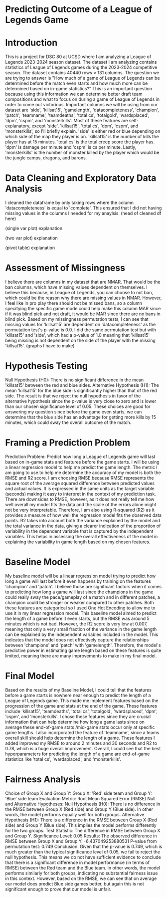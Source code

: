 # Predicting Outcome of a League of Legends Game

# Introduction

This is a project for DSC 80 at UCSD where I am analyzing a League of Legends 2023-2024 season dataset. 
The dataset I am analyzing contains statistics of League of Legends games during the 2023-2024 competitive season. The dataset contains 40440 rows × 131 columns. The question we are trying to answer is "How much of a game of League of Legends can be determined before the match even starts and how much more can be determined based on in-game statistics?"
This is an important question because using this information we can determine better draft team compositions and what to focus on during a game of League of Legends in order to come out victorious. Important columns we will be using from our dataset are 'side', 'killsat15', 'gamelength', 'datacompleteness', 'champion', 'patch', 'teamname', 'teamdeaths', 'total cs', 'totalgold', 'wardsplaced', 'dpm', 'cspm', and 'monsterkills'. Most of these features are self-explanatory, except 'side', 'killsat15', 'total cs', 'dpm', 'cspm', and 'monsterkills', so I'll briefly explain. 'side' is either red or blue depending on which side of the map they player is on. 'killsat15' is the number of kills the player has at 15 minutes. 'total cs' is the total creep score the player has. 'dpm' is damage per minute and 'cspm' is cs per minute. Lastly, 'monsterkills' is the number of monster killed by the player which would be the jungle camps, dragons, and barons. 

# Data Cleaning and Exploratory Data Analysis

I cleaned the dataframe by only taking rows where the column 'datacompleteness' is equal to 'complete'. This ensured that I did not having missing values in the columns I needed for my anaylsis. 
(head of cleaned df here)

(single var plot)
explanation

(two var plot)
explanation

(pivot table)
explanation

# Assessment of Missingness

I believe there are columns in my dataset that are NMAR. That would be the ban columns, which have missing values dependent on themselves. I believe this because, in League of Legends, you can choose to not ban, which could be the reason why there are missing values in NMAR. However, I feel like in pro play there should not be missed bans, so a column specifying the specific game mode could help make this column MAR since if it was blind pick and not draft, it would be MAR since there are no bans in blind pick. 
Based on my missingness permutation tests, I can see that missing values for 'killsat15' are dependent on 'datacompleteness' as the permutation test's p-value is 0.0. I did the same permutation test but with 'killsat15' and 'side', which had a p-value of 1.0 meaning that 'killsat15' being missing is not dependent on the side of the player with the missing 'killsat15'. 
(graphs I have to make)

# Hypothesis Testing

Null Hypothesis (H0): There is no significant difference in the mean 'killsat15' between the red and blue sides.
Alternative Hypothesis (H1): The mean 'killsat15' for the blue side is significantly higher than that of the red side.
The result is that we reject the null hypothesis in favor of the alternative hypothesis since the p-value is very close to zero and is lower than our chosen significance level of 0.05. 
These choices are good for answering my question since before the game even starts, we can determine that the blue side has an advantage for getting more kills by 15 minutes, which could sway the overall outcome of the match. 

# Framing a Prediction Problem

Prediction Problem: Predict how long a League of Legends game will last based on in-game stats and features before the game starts. I will be using a linear regression model to help me predict the game length. The metric I am going to use to help me determine the accuracy of my model is both the RMSE and R2 score. I am choosing RMSE because RMSE represents the square root of the average squared difference between predicted values and actual values. It is expressed in the same units as the target variable (seconds) making it easy to interpret in the context of my prediction task. There are downsides to RMSE, however, as it does not really tell me how well overall my model fits the data and the scale of the errors alone might not be very interpretable. Therefore, I am also using R-squared (R2) as it provides a measure of how well the regression model fits the observed data points. R2 takes into account both the variance explained by the model and the total variance in the data, giving a clearer indication of the proportion of variability in the dependent variable that is captured by the independent variables. This helps in assessing the overall effectiveness of the model in explaining the variability in game length based on my chosen features.

# Baseline Model
My baseline model will be a linear regression model trying to predict how long a game will last before it even happens by training on the features 'champion' and 'patch'. I believe those are significant factors when it comes to predicting how long a game will last since the champions in the game could really sway the pace/gameplay of a match and in different patches, a champion could be stronger or weaker compared to other patches. Both these features are categorical so I used One Hot Encoding to allow me to use it in my linear regression model. This baseline model aimed to predict the length of a game before it even starts, but the RMSE was around 5 minutes which is not bad. However, the R2 score is very low at 0.007, meaning that only a very small fraction of the variance in the game length can be explained by the independent variables included in the model. This indicates that the model does not effectively capture the relationships between 'champions' and 'patch' with 'gamelength'. Therefore, the model's predictive power in estimating game length based on these features is quite limited, meaning there are many improvements to make in my final model. 

# Final Model

Based on the results of my Baseline Model, I could tell that the features before a game starts is nowhere near enough to predict the length of a League of Legends game. This made me implement features based on the progression of the game and stats at the end of the game. These features include 'killsat15', 'teamdeaths', 'total cs', 'totalgold', 'wardsplaced', 'dpm', 'cspm', and 'monsterkills'. I chose these features since they are crucial information that can help determine how long a game lasts since on average these end-of-game stats /mid-game stats occur only at specific game lengths. I also incorporated the feature of 'teamname', since a teams overall skill should help determine the length of a game. These features I added improved my RMSE to around 2 minutes and 30 seconds and R2 to 0.78, which is a huge overall improvement. Overall, I could see that the best hyperparameters for predicting the length of a game are end-of-game statistics like 'total cs', 'wardsplaced', and 'monsterkills'. 

# Fairness Analysis

Choice of Group X and Group Y: Group X: 'Red' side team and Group Y: 'Blue' side team
Evaluation Metric: Root Mean Squared Error (RMSE)
Null and Alternative Hypotheses:
Null Hypothesis (H0): There is no difference in the RMSE between Group X (Red side) and Group Y (Blue side). In other words, the model performs equally well for both groups.
Alternative Hypothesis (H1): There is a difference in the RMSE between Group X (Red side) and Group Y (Blue side). This implies the model performs differently for the two groups.
Test Statistic: The difference in RMSE between Group X and Group Y.
Significance Level: 0.05
Results:
The observed difference in RMSE between Group X and Group Y: -6.437049253880531
P-value from permutation test: 0.749
Conclusion:
Given that the p-value is 0.749, which is much greater than the typical significance level of 0.05, we fail to reject the null hypothesis. This means we do not have sufficient evidence to conclude that there is a significant difference in model performance (in terms of RMSE) between the Red team and the Blue team. In other words, the model performs similarly for both groups, indicating no substantial fairness issue in this context. However, based on the RMSE, we can see that on average our model does predict Blue side games better, but again this is not significant enough to prove that our model is unfair. 









